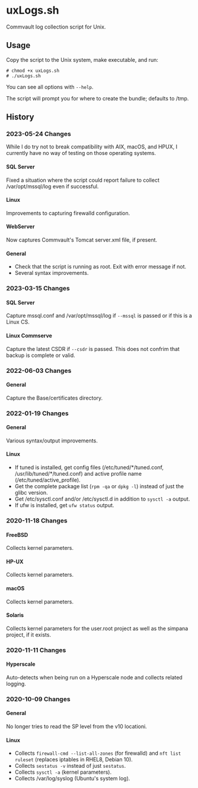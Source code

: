 # uxLogs.sh
Commvault log collection script for Unix.

## Usage
Copy the script to the Unix system, make executable, and run:
```
# chmod +x uxLogs.sh
# ./uxLogs.sh
```

You can see all  options with `--help`.

The script will prompt you for where to create the bundle; defaults to /tmp.

## History
### 2023-05-24 Changes
While I do try not to break compatibility with AIX, macOS, and HPUX, I currently have no way of testing on those operating systems.

#### SQL Server
Fixed a situation where the script could report failure to collect /var/opt/mssql/log even if successful.

#### Linux
Improvements to capturing firewalld configuration.

#### WebServer
Now captures Commvault's Tomcat server.xml file, if present.

#### General
- Check that the script is running as root. Exit with error message if not.
- Several syntax improvements.

### 2023-03-15 Changes
#### SQL Server
Capture mssql.conf and /var/opt/mssql/log if `--mssql` is passed or if this is a Linux CS.

#### Linux Commserve
Capture the latest CSDR if `--csdr`  is passed. This does not confrim that backup is complete or valid.

### 2022-06-03 Changes
#### General
Capture the Base/certificates directory.

### 2022-01-19 Changes
#### General
Various syntax/output improvements.

#### Linux
- If tuned is installed, get config files (/etc/tuned/\*/tuned.conf, /usr/lib/tuned/\*/tuned.conf) and active profile name (/etc/tuned/active_profile).
- Get the complete package list (`rpm -qa` or `dpkg -l`) instead of just the glibc version.
- Get /etc/sysctl.conf and/or /etc/sysctl.d in addition to `sysctl -a` output.
- If ufw is installed, get `ufw status` output.

### 2020-11-18 Changes
#### FreeBSD
Collects kernel parameters.

#### HP-UX
Collects kernel parameters.

#### macOS
Collects kernel parameters.

#### Solaris
Collects kernel parameters for the user.root project as well as the simpana project, if it exists.

### 2020-11-11 Changes
#### Hyperscale
Auto-detects when being run on a Hyperscale node and collects related logging.

### 2020-10-09 Changes
#### General
No longer tries to read the SP level from the v10 locationi.

#### Linux
- Collects `firewall-cmd --list-all-zones` (for firewalld) and `nft list ruleset` (replaces iptables in RHEL8, Debian 10).
- Collects `sestatus -v` instead of just `sestatus`.
- Collects `sysctl -a` (kernel parameters).
- Collects /var/log/syslog (Ubuntu's system log).
